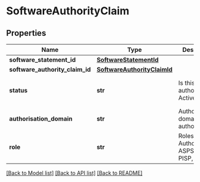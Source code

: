 # SoftwareAuthorityClaim

## Properties
Name | Type | Description | Notes
------------ | ------------- | ------------- | -------------
**software_statement_id** | [**SoftwareStatementId**](SoftwareStatementId.md) |  | [optional] 
**software_authority_claim_id** | [**SoftwareAuthorityClaimId**](SoftwareAuthorityClaimId.md) |  | [optional] 
**status** | **str** | Is this authority claim Active/Inactive | [optional] [default to 'Active']
**authorisation_domain** | **str** | Authorisation domain for the authority | [optional] 
**role** | **str** | Roles for the Authority i.e. ASPSP, AISP, PISP, CBPII | [optional] 

[[Back to Model list]](../README.md#documentation-for-models) [[Back to API list]](../README.md#documentation-for-api-endpoints) [[Back to README]](../README.md)

